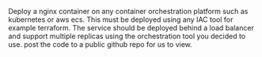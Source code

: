 Deploy a nginx container on any container orchestration platform such as kubernetes or aws ecs. This must be deployed using any IAC tool for example terraform. The service should be deployed behind a load balancer and support multiple replicas using the orchestration tool you decided to use. post the code to a public github repo for us to view.